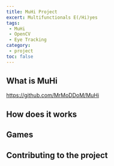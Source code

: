 ```yaml
---
title: MuHi Project
excert: Multifunctionals E(/Hi)yes
tags:
 - MuHi
 - OpenCV
 - Eye Tracking
category:
 - project
toc: false
---
```


## What is MuHi

https://github.com/MrMoDDoM/MuHi

## How does it works

## Games

## Contributing to the project
